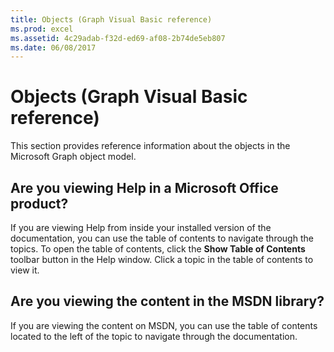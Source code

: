 ```yaml
---
title: Objects (Graph Visual Basic reference)
ms.prod: excel
ms.assetid: 4c29adab-f32d-ed69-af08-2b74de5eb807
ms.date: 06/08/2017
---
```



# Objects (Graph Visual Basic reference)

This section provides reference information about the objects in the Microsoft Graph object model.


## Are you viewing Help in a Microsoft Office product?

If you are viewing Help from inside your installed version of the documentation, you can use the table of contents to navigate through the topics. To open the table of contents, click the  **Show Table of Contents** toolbar button in the Help window. Click a topic in the table of contents to view it.


## Are you viewing the content in the MSDN library?

If you are viewing the content on MSDN, you can use the table of contents located to the left of the topic to navigate through the documentation.


